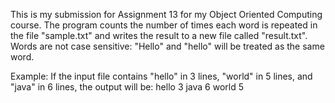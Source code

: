 This is my submission for Assignment 13 for my Object Oriented Computing course. The program counts the number of times each word is repeated in the file "sample.txt" and writes the result to a new file called "result.txt". Words are not case sensitive: "Hello" and "hello" will be treated as the same word.

Example: If the input file contains "hello" in 3 lines, "world" in 5 lines, and "java" in 6 lines, the output will be: 
hello 3
java 6
world 5
